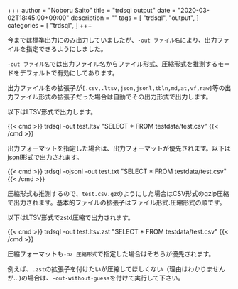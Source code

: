 +++
author = "Noboru Saito"
title = "trdsql output"
date = "2020-03-02T18:45:00+09:00"
description = ""
tags = [
    "trdsql",
    "output",
]
categories = [
    "trdsql",
]
+++

今までは標準出力にのみ出力していましたが、`-out ファイル名`により、出力ファイルを指定できるようにしました。

`-out ファイル名`では出力ファイル名からファイル形式、圧縮形式を推測するモードをデフォルトで有効にしてあります。

出力ファイル名の拡張子が`[.csv,.ltsv,json,jsonl,tbln,md,at,vf,raw]`等の出力ファイル形式の拡張子だった場合は自動でその出力形式で出力します。

以下はLTSV形式で出力します。

{{< cmd >}}
trdsql -out test.ltsv "SELECT * FROM testdata/test.csv"
{{< /cmd >}}

出力フォーマットを指定した場合は、出力フォーマットが優先されます。以下はjsonl形式で出力されます。

{{< cmd >}}
trdsql -ojsonl -out test.txt "SELECT * FROM testdata/test.csv"
{{< /cmd >}}

圧縮形式も推測するので、`test.csv.gz`のようにした場合はCSV形式のgzip圧縮で出力されます。基本的ファイルの拡張子はファイル形式.圧縮形式の順です。

以下はLTSV形式でzstd圧縮で出力されます。

{{< cmd >}}
trdsql -out test.ltsv.zst "SELECT * FROM testdata/test.csv"
{{< /cmd >}}

圧縮フォーマットも`-oz 圧縮形式`で指定した場合はそちらが優先されます。

例えば、`.zst`の拡張子を付けたいが圧縮してほしくない（理由はわかりませんが...)の場合は、`-out-without-guess`を付けて実行して下さい。
